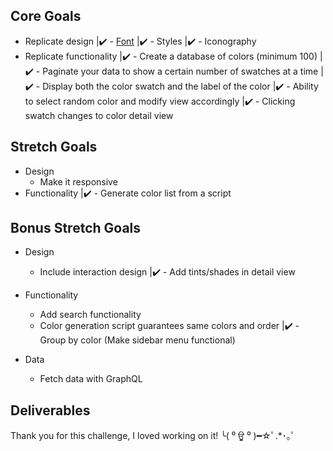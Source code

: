 ## Core Goals
- Replicate design
|✔️ - [Font](./FONT.md)
|✔️ - Styles
|✔️ - Iconography
- Replicate functionality
|✔️ - Create a database of colors (minimum 100)
|✔️ - Paginate your data to show a certain number of swatches at a time
|✔️ - Display both the color swatch and the label of the color
|✔️ - Ability to select random color and modify view accordingly
|✔️ - Clicking swatch changes to color detail view

## Stretch Goals
- Design
  - Make it responsive
- Functionality
|✔️  - Generate color list from a script

## Bonus Stretch Goals
- Design
  - Include interaction design
|✔️ - Add tints/shades in detail view

- Functionality
  - Add search functionality
  - Color generation script guarantees same colors and order
|✔️ - Group by color (Make sidebar menu functional)

- Data
  - Fetch data with GraphQL


## Deliverables
Thank you for this challenge, I loved working on it!
╰( ⁰ ਊ ⁰ )━☆ﾟ.*･｡ﾟ
